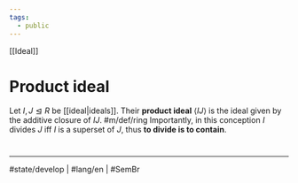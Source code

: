 ```yaml
---
tags:
  - public
---
```

[[Ideal]]
# Product ideal

Let $I,J \trianglelefteq R$ be [[ideal|ideals]].
Their **product ideal** $\langle IJ \rangle$ is the ideal given by the additive closure of $IJ$. #m/def/ring 
Importantly, in this conception $I$ divides $J$ iff $I$ is a superset of $J$,
thus **to divide is to contain**.

#
---
#state/develop | #lang/en | #SemBr
